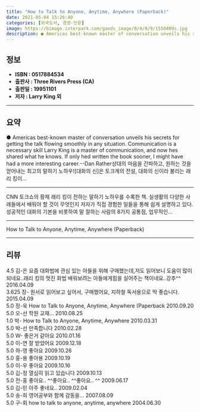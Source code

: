 ```yaml
---
title: "How to Talk to Anyone, Anytime, Anywhere (Paperback)"
date: 2021-05-04 15:26:40
categories: [외국도서, 경영-인문]
image: https://bimage.interpark.com/goods_image/0/4/0/9/1550409s.jpg
description: ● Americas best-known master of conversation unveils his secrets for getting the talk flowing smoothly in any situation. Communication is a necessary skill Lar
---
```


## **정보**

- **ISBN : 0517884534**
- **출판사 : Three Rivers Press (CA)**
- **출판일 : 19951101**
- **저자 : Larry King 외**

------



## **요약**

●  Americas best-known master of conversation unveils his secrets for getting the talk flowing smoothly in any situation. Communication is a necessary skill Larry King is a master of communication, and now hes shared what he knows. If only hed written the book sooner, I might have had a more interesting career.--Dan Rather상대의 마음을 간파하고, 원하는 것을 얻어내는 최고의 말하기 노하우![대화의 신]은 토크계의 전설, 대화의 신이라 불리는 래리 킹이...

------

CNN 토크쇼의 황제 래리 킹이 전하는 말하기 노하우를 수록한 책. 실생활의 다양한 사례들에서 배워야 할 것이 무엇인지 저자가 직접 경험한 일들을 통해 쉽게 설명하고 있다. 성공적인 대화의 기본을 비롯하여 말 잘하는 사람의 8가지 공통점, 업무적인... 

------


How to Talk to Anyone, Anytime, Anywhere (Paperback) 

------


## **리뷰** 

4.5 김-은  요즘 대화법에 관심 있는 아들을 위해 구매했는데,저도 읽어보니 도움이 많이 되네요..래리 킹의 멋진 화법 배워보려는 아들에게힘을 실어주는 책이네요..강추^^ 2016.04.09 <br/>3.625 장- 원서로 읽어보고 싶어서, 구매했어요, 지하철 독서용으로 딱 좋습니다. 2015.04.09 <br/>5.0 정-욱 How to Talk to Anyone, Anytime, Anywhere (Paperback 2010.09.20 <br/>5.0 오-선 학원 교재... 2010.08.25 <br/>1.0 박- How to Talk to Anyone, Anytime, Anywhere  2010.03.31 <br/>5.0 박-선 만족합니다 2010.02.28 <br/>5.0 W- 좋은거 같아요  2010.01.16 <br/>5.0 이-연 잘 받았어요 2009.12.18 <br/>5.0 하-영 좋아요 2009.10.26 <br/>5.0 홍-용 좋아용 2009.10.19 <br/>5.0 이-우 좋아요 2009.10.16 <br/>5.0 김-정 열심히 읽고 있습니다 2009.10.13 <br/>5.0 전-홍 좋아요.. ^^좋아요.. ^^좋아요.. ^^ 2009.06.17 <br/>5.0 김-민 아주 좋네요.. 2009.02.04 <br/>5.0 송-희 영어공부와 함께 감동을... 2007.08.09 <br/>5.0 구-회 how to talk to anyone, anytime, anywhere 2004.06.30 <br/>